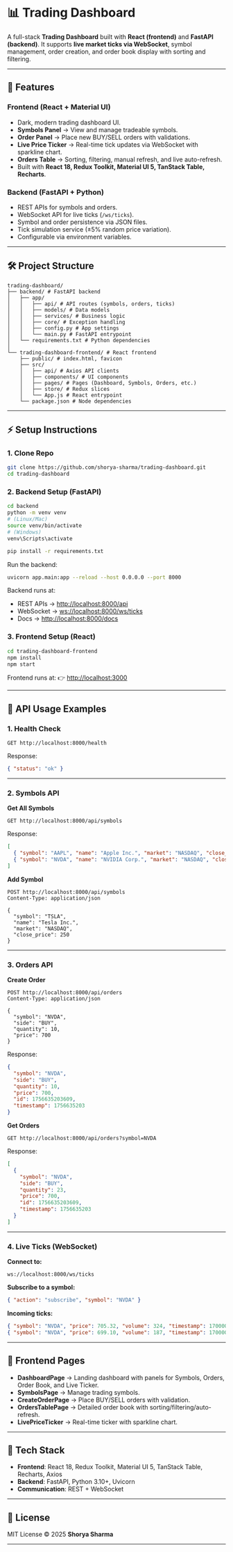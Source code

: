 # 📊 Trading Dashboard

A full-stack **Trading Dashboard** built with **React (frontend)** and **FastAPI (backend)**.
It supports **live market ticks via WebSocket**, symbol management, order creation, and order book display with sorting and filtering.

---

## 🚀 Features

### **Frontend (React + Material UI)**

* Dark, modern trading dashboard UI.
* **Symbols Panel** → View and manage tradeable symbols.
* **Order Panel** → Place new BUY/SELL orders with validations.
* **Live Price Ticker** → Real-time tick updates via WebSocket with sparkline chart.
* **Orders Table** → Sorting, filtering, manual refresh, and live auto-refresh.
* Built with **React 18, Redux Toolkit, Material UI 5, TanStack Table, Recharts**.

### **Backend (FastAPI + Python)**

* REST APIs for symbols and orders.
* WebSocket API for live ticks (`/ws/ticks`).
* Symbol and order persistence via JSON files.
* Tick simulation service (±5% random price variation).
* Configurable via environment variables.

---

## 🛠️ Project Structure

```
trading-dashboard/
├── backend/ # FastAPI backend
│   ├── app/
│   │   ├── api/ # API routes (symbols, orders, ticks)
│   │   ├── models/ # Data models
│   │   ├── services/ # Business logic
│   │   ├── core/ # Exception handling
│   │   ├── config.py # App settings
│   │   └── main.py # FastAPI entrypoint
│   └── requirements.txt # Python dependencies
│
└── trading-dashboard-frontend/ # React frontend
    ├── public/ # index.html, favicon
    ├── src/
    │   ├── api/ # Axios API clients
    │   ├── components/ # UI components
    │   ├── pages/ # Pages (Dashboard, Symbols, Orders, etc.)
    │   ├── store/ # Redux slices
    │   └── App.js # React entrypoint
    └── package.json # Node dependencies
```

---

## ⚡ Setup Instructions

### 1. Clone Repo

```bash
git clone https://github.com/shorya-sharma/trading-dashboard.git
cd trading-dashboard
```

### 2. Backend Setup (FastAPI)

```bash
cd backend
python -m venv venv
# (Linux/Mac)
source venv/bin/activate
# (Windows)
venv\Scripts\activate

pip install -r requirements.txt
```

Run the backend:

```bash
uvicorn app.main:app --reload --host 0.0.0.0 --port 8000
```

Backend runs at:

* REST APIs → [http://localhost:8000/api](http://localhost:8000/api)
* WebSocket → [ws://localhost:8000/ws/ticks](ws://localhost:8000/ws/ticks)
* Docs → [http://localhost:8000/docs](http://localhost:8000/docs)

### 3. Frontend Setup (React)

```bash
cd trading-dashboard-frontend
npm install
npm start
```

Frontend runs at:
👉 [http://localhost:3000](http://localhost:3000)

---

## 🔌 API Usage Examples

### 1. Health Check

```http
GET http://localhost:8000/health
```

Response:

```json
{ "status": "ok" }
```

---

### 2. Symbols API

**Get All Symbols**

```http
GET http://localhost:8000/api/symbols
```

Response:

```json
[
  { "symbol": "AAPL", "name": "Apple Inc.", "market": "NASDAQ", "close_price": 150 },
  { "symbol": "NVDA", "name": "NVIDIA Corp.", "market": "NASDAQ", "close_price": 700 }
]
```

**Add Symbol**

```http
POST http://localhost:8000/api/symbols
Content-Type: application/json

{
  "symbol": "TSLA",
  "name": "Tesla Inc.",
  "market": "NASDAQ",
  "close_price": 250
}
```

---

### 3. Orders API

**Create Order**

```http
POST http://localhost:8000/api/orders
Content-Type: application/json

{
  "symbol": "NVDA",
  "side": "BUY",
  "quantity": 10,
  "price": 700
}
```

Response:

```json
{
  "symbol": "NVDA",
  "side": "BUY",
  "quantity": 10,
  "price": 700,
  "id": 1756635203609,
  "timestamp": 1756635203
}
```

**Get Orders**

```http
GET http://localhost:8000/api/orders?symbol=NVDA
```

Response:

```json
[
  {
    "symbol": "NVDA",
    "side": "BUY",
    "quantity": 23,
    "price": 700,
    "id": 1756635203609,
    "timestamp": 1756635203
  }
]
```

---

### 4. Live Ticks (WebSocket)

**Connect to:**

```
ws://localhost:8000/ws/ticks
```

**Subscribe to a symbol:**

```json
{ "action": "subscribe", "symbol": "NVDA" }
```

**Incoming ticks:**

```json
{ "symbol": "NVDA", "price": 705.32, "volume": 324, "timestamp": 1700001234 }
{ "symbol": "NVDA", "price": 699.10, "volume": 187, "timestamp": 1700001236 }
```

---

## 🎨 Frontend Pages

* **DashboardPage** → Landing dashboard with panels for Symbols, Orders, Order Book, and Live Ticker.
* **SymbolsPage** → Manage trading symbols.
* **CreateOrderPage** → Place BUY/SELL orders with validation.
* **OrdersTablePage** → Detailed order book with sorting/filtering/auto-refresh.
* **LivePriceTicker** → Real-time ticker with sparkline chart.

---

## 🔧 Tech Stack

* **Frontend**: React 18, Redux Toolkit, Material UI 5, TanStack Table, Recharts, Axios
* **Backend**: FastAPI, Python 3.10+, Uvicorn
* **Communication**: REST + WebSocket

---

## 📝 License

MIT License © 2025 **Shorya Sharma**

---
